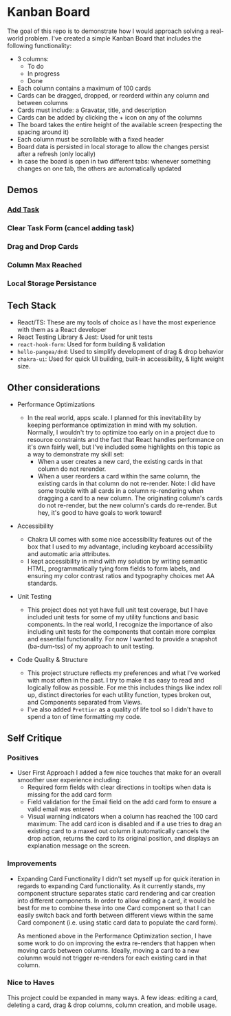 # Kanban Board

The goal of this repo is to demonstrate how I would approach solving a real-world problem. I've created a simple Kanban Board that includes the following functionality:
- 3 columns:
  - To do
  - In progress
  - Done
- Each column contains a maximum of 100 cards
- Cards can be dragged, dropped, or reorderd within any column and between columns
- Cards must include: a Gravatar, title, and description
- Cards can be added by clicking the + icon on any of the columns
- The board takes the entire height of the available screen (respecting the spacing around it)
- Each column must be scrollable with a fixed header
- Board data is persisted in local storage to allow the changes persist after a refresh (only locally)
- In case the board is open in two different tabs: whenever something changes on one tab, the others are automatically updated

## Demos

### [Add Task](https://github.com/samanthajuniper/React-DnD-Kanban-Board/blob/main/demos/Add%20Task.gif)

### Clear Task Form (cancel adding task)

### Drag and Drop Cards 

### Column Max Reached

### Local Storage Persistance


## Tech Stack
- React/TS: These are my tools of choice as I have the most experience with them as a React developer
- React Testing Library & Jest: Used for unit tests
- `react-hook-form`: Used for form building & validation
- `hello-pangea/dnd`: Used to simplify development of drag & drop behavior
- `chakra-ui`: Used for quick UI building, built-in accessibility, & light weight size. 



## Other considerations
- Performance Optimizations
  - In the real world, apps scale. I planned for this inevitability
 by keeping performance optimization in mind with my solution. Normally, I wouldn't try to optimize too early on in a project due to resource constraints and the fact that React handles performance on it's own fairly well, but I've included some highlights on this topic as a way to demonstrate my skill set:
    - When a user creates a new card, the existing cards in that column do not rerender.
    - When a user reorders a card within the same column, the existing cards in that column do not re-render. 
    Note: I did have some trouble with all cards in a column re-rendering when dragging a card to a new column. The originating column's cards do not re-render, but the new column's cards do re-render. But hey, it's good to have goals to work toward!

- Accessibility
  - Chakra UI comes with some nice accessibility features out of the box that I used to my advantage, including keyboard accessibility and automatic aria attributes. 
  - I kept accessibility in mind with my solution by writing semantic HTML, programmatically tying form fields to form labels, and ensuring my color contrast ratios and typography choices met AA standards. 

- Unit Testing
  - This project does not yet have full unit test coverage, but I have included unit tests for some of my utility functions and basic components. In the real world, I recognize the importance of also including unit tests for the components that contain more complex and essential functionality. For now I wanted to provide a snapshot (ba-dum-tss) of my approach to unit testing. 

- Code Quality & Structure
  - This project structure reflects my preferences and what I've worked with most often in the past. I try to make it as easy to read and logically follow as possible. For me this includes things like index roll up, distinct directories for each utility function, types broken out, and Components separated from Views.
  - I've also added `Prettier` as a quality of life tool so I didn't have to spend a ton of time formatting my code. 


## Self Critique

### Positives
- User First Approach
  I added a few nice touches that make for an overall smoother user experience including:
    - Required form fields with clear directions in tooltips when data is missing for the add card form
    - Field validation for the Email field on the add card form to ensure a valid email was entered
    - Visual warning indicators when a column has reached the 100 card maximum: The add card icon is disabled and if a use tries to drag an existing card to a maxed out column it automatically cancels the drop action, returns the card to its original position, and displays an explanation message on the screen.

### Improvements
- Expanding Card Functionality
  I didn't set myself up for quick iteration in regards to expanding Card functionality. As it currently stands, my component structure separates static card rendering and car creation into different components. In order to allow editing a card, it would be best for me to combine these into one Card component so that I can easily switch back and forth between different views within the same Card component (i.e. using static card data to populate the card form).

  As mentioned above in the Performance Optimization section, I have some work to do on improving the extra re-renders that happen when moving cards between columns. Ideally, moving a card to a new colunmn would not trigger re-renders for each existing card in that column. 


### Nice to Haves
  This project could be expanded in many ways. A few ideas: editing a card, deleting a card, drag & drop columns, column creation, and mobile usage. 
